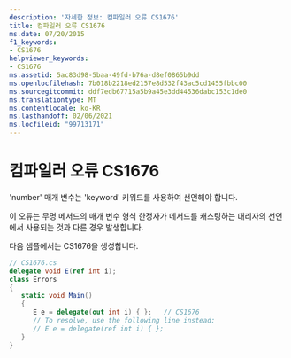 ```yaml
---
description: '자세한 정보: 컴파일러 오류 CS1676'
title: 컴파일러 오류 CS1676
ms.date: 07/20/2015
f1_keywords:
- CS1676
helpviewer_keywords:
- CS1676
ms.assetid: 5ac83d98-5baa-49fd-b76a-d8ef0865b9dd
ms.openlocfilehash: 7b018b2218ed2157e8d532f43ac5cd1455fbbc00
ms.sourcegitcommit: ddf7edb67715a5b9a45e3dd44536dabc153c1de0
ms.translationtype: MT
ms.contentlocale: ko-KR
ms.lasthandoff: 02/06/2021
ms.locfileid: "99713171"
---
```

# <a name="compiler-error-cs1676"></a>컴파일러 오류 CS1676

'number' 매개 변수는 'keyword' 키워드를 사용하여 선언해야 합니다.  
  
 이 오류는 무명 메서드의 매개 변수 형식 한정자가 메서드를 캐스팅하는 대리자의 선언에서 사용되는 것과 다른 경우 발생합니다.  
  
 다음 샘플에서는 CS1676을 생성합니다.  
  
```csharp  
// CS1676.cs  
delegate void E(ref int i);  
class Errors
{  
   static void Main()  
   {  
      E e = delegate(out int i) { };   // CS1676  
      // To resolve, use the following line instead:  
      // E e = delegate(ref int i) { };  
   }  
}  
```
